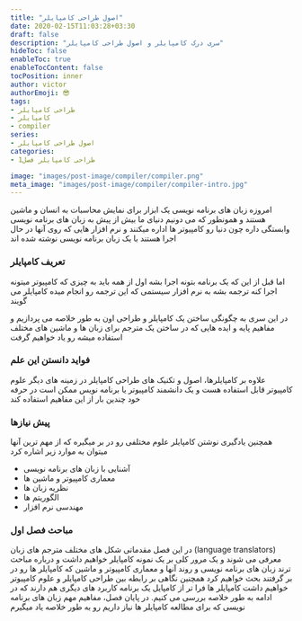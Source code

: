 ```yaml
---
title: "اصول طراحی کامپایلر"
date: 2020-02-15T11:03:28+03:30
draft: false
description: "سری درک کامپایلر و اصول طراحی کامپایلر"
hideToc: false
enableToc: true
enableTocContent: false
tocPosition: inner
author: victor
authorEmoji: 😎
tags: 
- طراحی کامپایلر
- کامپایلر
- compiler
series:
- اصول طراحی کامپایلر
categories:
- طراحی کامپایلر فصل1

image: "images/post-image/compiler/compiler.png"
meta_image: "images/post-image/compiler/compiler-intro.jpg"
---
```

امروزه زبان های برنامه نویسی یک ابزار برای نمایش محاسبات به انسان و ماشین هستند و همونطور که می دونیم دنیای ما بیش از پیش به زبان های برنامه نویسی وابستگی داره چون دنیا رو کامپیوتر ها اداره میکنند و نرم افزار هایی که روی آنها در حال اجرا هستند با یک زبان برنامه نویسی نوشته شده اند
### تعریف کامپایلر
اما قبل از این که یک برنامه بتونه اجرا بشه اول از همه باید به چیزی که کامپیوتر میتونه اجرا کنه ترجمه بشه به نرم افزار سیستمی که این ترجمه رو انجام میده کامپایلر می گویند

در این سری به چگونگی ساختن یک کامپایلر و طراحی اون به طور خلاصه می پردازیم و مفاهیم پایه و ایده هایی که در ساختن یک مترجم برای زبان ها و ماشین های مختلف استفاده میشه رو یاد خواهیم گرفت
### فواید دانستن این علم 
علاوه بر کامپایلرها، اصول و تکنیک های طراحی کامپایلر در زمینه های دیگر علوم کامپیوتر قابل استفاده هست و یک دانشمند کامپیوتر یا برنامه نویس ممکن است در حرفه خود چندین بار از این مفاهیم استفاده کند
### پیش نیازها
همچنین یادگیری نوشتن کامپایلر علوم مختلفی رو در بر میگیره که از مهم ترین آنها میتوان به موارد زیر اشاره کرد
* آشنایی با زبان های برنامه نویسی
* معماری کامپیوتر و ماشین ها
* نظریه زبان ها
* الگوریتم ها
* مهندسی نرم افزار
### مباحث فصل اول
در این فصل مقدماتی شکل های مختلف مترجم های زبان (language translators) معرفی می شوند و یک مرور کلی بر یک نمونه کامپایلر خواهیم داشت و درباره مباحث ترند زبان های برنامه نویسی و روند آنها و معماری کامپیوتر و ماشین که کامپایلر ها رو در بر گرفتند بحث خواهیم کرد همچنین نگاهی بر رابطه بین طراحی کامپایلر و علوم کامپیوتر خواهیم داشت
کامپایلر ها فرا تر از کامپایل یک برنامه کاربرد های دیگری هم دارند که در ادامه به طور خلاصه بررسی می کنیم.
در پایان فصل، مفاهیم مهم زبان های برنامه نویسی که برای مطالعه کامپایلر ها نیاز داریم رو به طور خلاصه یاد میگیرم  
